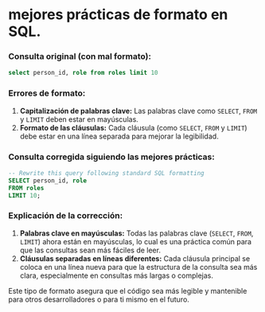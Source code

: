 # **mejores prácticas de formato en SQL**.

### **Consulta original (con mal formato):**
```sql
select person_id, role from roles limit 10
```

### **Errores de formato:**
1. **Capitalización de palabras clave:** Las palabras clave como `SELECT`, `FROM` y `LIMIT` deben estar en mayúsculas.
2. **Formato de las cláusulas:** Cada cláusula (como `SELECT`, `FROM` y `LIMIT`) debe estar en una línea separada para mejorar la legibilidad.

### **Consulta corregida siguiendo las mejores prácticas:**
```sql
-- Rewrite this query following standard SQL formatting
SELECT person_id, role
FROM roles
LIMIT 10;
```

### **Explicación de la corrección:**
1. **Palabras clave en mayúsculas:** Todas las palabras clave (`SELECT`, `FROM`, `LIMIT`) ahora están en mayúsculas, lo cual es una práctica común para que las consultas sean más fáciles de leer.
2. **Cláusulas separadas en líneas diferentes:** Cada cláusula principal se coloca en una línea nueva para que la estructura de la consulta sea más clara, especialmente en consultas más largas o complejas.

Este tipo de formato asegura que el código sea más legible y mantenible para otros desarrolladores o para ti mismo en el futuro.